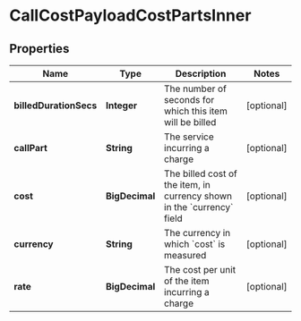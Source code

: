 

# CallCostPayloadCostPartsInner


## Properties

| Name | Type | Description | Notes |
|------------ | ------------- | ------------- | -------------|
|**billedDurationSecs** | **Integer** | The number of seconds for which this item will be billed |  [optional] |
|**callPart** | **String** | The service incurring a charge |  [optional] |
|**cost** | **BigDecimal** | The billed cost of the item, in currency shown in the &#x60;currency&#x60; field |  [optional] |
|**currency** | **String** | The currency in which &#x60;cost&#x60; is measured |  [optional] |
|**rate** | **BigDecimal** | The cost per unit of the item incurring a charge |  [optional] |



